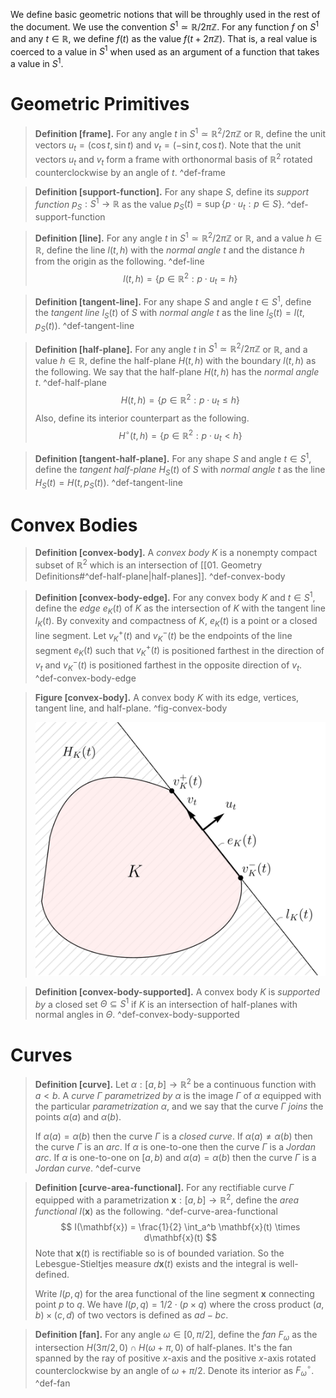 We define basic geometric notions that will be throughly used in the rest of the document. We use the convention $S^1 \simeq \mathbb{R} / 2 \pi \mathbb{Z}$. For any function $f$ on $S^1$ and any $t \in \mathbb{R}$, we define $f(t)$ as the value $f(t + 2 \pi \mathbb{Z})$. That is, a real value is coerced to a value in $S^1$ when used as an argument of a function that takes a value in $S^1$.

# Geometric Primitives

> __Definition [frame].__ For any angle $t$ in $S^1 \simeq \mathbb{R}^2/2\pi\mathbb{Z}$ or $\mathbb{R}$, define the unit vectors $u_t = \left( \cos t, \sin t \right)$ and $v_t = \left( -\sin t,\cos t \right)$. Note that the unit vectors $u_t$ and $v_t$ form a frame with orthonormal basis of $\mathbb{R}^2$ rotated counterclockwise by an angle of $t$. ^def-frame

> __Definition [support-function].__ For any shape $S$, define its _support function_ $p_S : S^1 \to \mathbb{R}$ as the value $p_S(t) = \sup \left\{ p \cdot u_t : p \in S \right\}$. ^def-support-function

> __Definition [line].__ For any angle $t$ in $S^1 \simeq \mathbb{R}^2/2\pi\mathbb{Z}$ or $\mathbb{R}$, and a value $h \in \mathbb{R}$, define the line $l(t, h)$ with the _normal angle_ $t$ and the distance $h$ from the origin as the following. ^def-line
$$
l(t, h) = \left\{ p \in \mathbb{R}^2 : p \cdot u_t = h \right\}
$$

> __Definition [tangent-line].__ For any shape $S$ and angle $t \in S^1$, define the _tangent line_ $l_S(t)$ of $S$ with _normal angle_ $t$ as the line $l_S(t) = l(t, p_S(t))$. ^def-tangent-line

> __Definition [half-plane].__ For any angle $t$ in $S^1 \simeq \mathbb{R}^2/2\pi\mathbb{Z}$ or $\mathbb{R}$, and a value $h \in \mathbb{R}$, define the half-plane $H(t, h)$ with the boundary $l(t, h)$ as the following. We say that the half-plane $H(t, h)$ has the _normal angle_ $t$. ^def-half-plane
$$
H(t, h) = \left\{ p \in \mathbb{R}^2 : p \cdot u_t \leq h \right\}
$$
> Also, define its interior counterpart as the following.
$$
H^\circ(t, h) = \left\{ p \in \mathbb{R}^2 : p \cdot u_t < h \right\}
$$

> __Definition [tangent-half-plane].__ For any shape $S$ and angle $t \in S^1$, define the _tangent half-plane_ $H_S(t)$ of $S$ with _normal angle_ $t$ as the line $H_S(t) = H(t, p_S(t))$. ^def-tangent-line

# Convex Bodies

> __Definition [convex-body].__ A _convex body_ $K$ is a nonempty compact subset of $\mathbb{R}^2$ which is an intersection of [[01. Geometry Definitions#^def-half-plane|half-planes]]. ^def-convex-body

> __Definition [convex-body-edge].__ For any convex body $K$ and $t \in S^1$, define the _edge_ $e_K(t)$ of $K$ as the intersection of $K$ with the tangent line $l_K(t)$. By convexity and compactness of $K$, $e_K(t)$ is a point or a closed line segment. Let $v_K^+(t)$ and $v_K^-(t)$ be the endpoints of the line segment $e_K(t)$ such that $v_K^+(t)$ is positioned farthest in the direction of $v_t$ and $v_K^-(t)$ is positioned farthest in the opposite direction of $v_t$. ^def-convex-body-edge

> __Figure [convex-body].__ A convex body $K$ with its edge, vertices, tangent line, and half-plane. ^fig-convex-body
> 
> ![50%](images/convex-body.svg)

> __Definition [convex-body-supported].__ A convex body $K$ is _supported by_ a closed set $\Theta \subseteq S^1$ if $K$ is an intersection of half-planes with normal angles in $\Theta$. ^def-convex-body-supported

# Curves

> __Definition [curve].__ Let $\alpha : [a, b] \to \mathbb{R}^2$ be a continuous function with $a < b$. A _curve_ $\Gamma$ _parametrized by_ $\alpha$ is the image $\Gamma$ of $\alpha$ equipped with the particular _parametrization_ $\alpha$, and we say that the curve $\Gamma$ _joins_ the points $\alpha(a)$ and $\alpha(b)$.
> 
> If $\alpha(a)=\alpha(b)$ then the curve $\Gamma$ is a _closed curve_. If $\alpha(a) \neq \alpha(b)$ then the curve $\Gamma$ is an _arc_. If $\alpha$ is one-to-one then the curve $\Gamma$ is a _Jordan arc_. If $\alpha$ is one-to-one on $[a, b)$ and $\alpha(a) = \alpha(b)$ then the curve $\Gamma$ is a _Jordan curve_. ^def-curve

> __Definition [curve-area-functional].__ For any rectifiable curve $\Gamma$ equipped with a parametrization $\mathbf{x} : [a, b] \to \mathbb{R}^2$, define the _area functional_ $I(\mathbf{x})$ as the following. ^def-curve-area-functional
$$
I(\mathbf{x}) = \frac{1}{2} \int_a^b \mathbf{x}(t) \times d\mathbf{x}(t)
$$
> Note that $\mathbf{x}(t)$ is rectifiable so is of bounded variation. So the Lebesgue-Stieltjes measure $d \mathbf{x}(t)$ exists and the integral is well-defined.
> 
> Write $I(p, q)$ for the area functional of the line segment $\mathbf{x}$ connecting point $p$ to $q$. We have $I(p, q) = 1/2 \cdot (p \times q)$ where the cross product $(a, b) \times (c, d)$ of two vectors is defined as $ad-b c$.

> __Definition [fan].__ For any angle $\omega \in [0, \pi/2]$, define the _fan_ $F_\omega$ as the intersection $H(3\pi/2, 0) \cap H(\omega + \pi, 0)$ of half-planes. It's the fan spanned by the ray of positive $x$-axis and the positive $x$-axis rotated counterclockwise by an angle of $\omega + \pi/2$. Denote its interior as $F_\omega^\circ$. ^def-fan